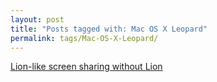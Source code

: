 ```yaml
---
layout: post
title: "Posts tagged with: Mac OS X Leopard"
permalink: tags/Mac-OS-X-Leopard/
---
```

[Lion-like screen sharing without Lion](/2011/09/lion-like-screen-sharing-without-lion)

